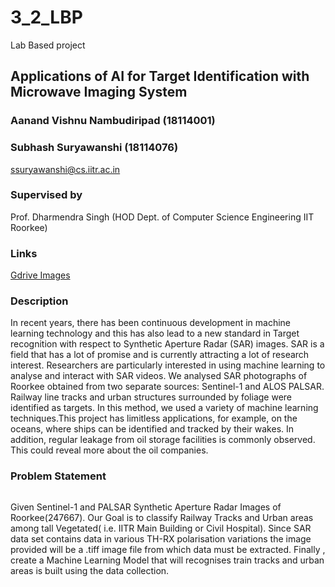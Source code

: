 # 3_2_LBP
Lab Based project 

## Applications of AI for Target Identification with Microwave Imaging System
### Aanand Vishnu Nambudiripad (18114001)
### Subhash Suryawanshi (18114076) 
ssuryawanshi@cs.iitr.ac.in
### Supervised by
Prof. Dharmendra Singh (HOD Dept. of Computer Science Engineering IIT Roorkee)

### Links

[Gdrive Images](https://drive.google.com/drive/folders/1Jnk-6WlgnGXwBOwNyPrNVzb5jg-mADUa?usp=sharing)

### Description 
In recent years, there has been continuous development in machine learning technology
and this has also lead to a new standard in Target recognition with respect to Synthetic
Aperture Radar (SAR) images. SAR is a field that has a lot of promise and is currently
attracting a lot of research interest. Researchers are particularly interested in using machine learning to analyse and interact with SAR videos. We analysed SAR photographs of Roorkee obtained from two separate sources: Sentinel-1 and ALOS PALSAR. Railway line tracks and
urban structures surrounded by foliage were identified as targets. In this method, we used a
variety of machine learning techniques.This project has limitless applications, for example,
on the oceans, where ships can be identified and tracked by their wakes. In addition, regular
leakage from oil storage facilities is commonly observed. This could reveal more about the
oil companies.
### Problem Statement
![]()

 Given Sentinel-1 and PALSAR Synthetic Aperture Radar Images
of Roorkee(247667). Our Goal is to classify Railway Tracks and Urban areas among
tall Vegetated( i.e. IITR Main Building or Civil Hospital). Since SAR data set contains data in various TH-RX polarisation variations the image provided will be a .tiff image file from which data must be extracted. Finally , create a Machine Learning Model that will recognises train tracks and urban areas is built using the data collection.
